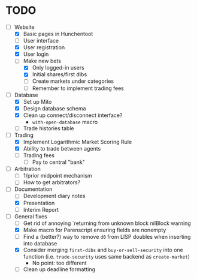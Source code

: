 # TODO
- [ ] Website
  - [x] Basic pages in Hunchentoot
  - [ ] User interface
  - [x] User registration
  - [x] User login
  - [ ] Make new bets
    - [x] Only logged-in users
	- [x] Initial shares/first dibs
	- [ ] Create markets under categories
	- [ ] Remember to implement trading fees

- [ ] Database
  - [x] Set up Mito
  - [x] Design database schema
  - [x] Clean up connect/disconnect interface?
    - `with-open-database` macro
  - [ ] Trade histories table

- [ ] Trading
  - [x] Implement Logarithmic Market Scoring Rule
  - [x] Ability to trade between agents
  - [ ] Trading fees
    - [ ] Pay to central "bank"

- [ ] Arbitration
  - [ ] 1/prior midpoint mechanism
  - [ ] How to get arbitrators?

- [ ] Documentation
  - [ ] Development diary notes
  - [x] Presentation
  - [ ] Interim Report

- [ ] General fixes
  - [ ] Get rid of annoying `returning from unknown block nilBlock warning
  - [x] Make macro for Parenscript ensuring fields are nonempty
  - [ ] Find a (better?) way to remove `d0` from LISP doubles when inserting
	into database
  - [x] Consider merging `first-dibs` and `buy-or-sell-security` into one
	function (i.e. `trade-security` uses same backend as `create-market`)
	- No point: too different
  - [ ] Clean up deadline formatting
